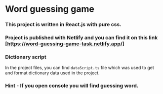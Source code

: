 # Word guessing game

### This project is written in React.js with pure css. 

### Project is published with Netlify and you can find it on this link [https://word-guessing-game-task.netlify.app/]

### Dictionary script

In the project files, you can find ```dataScript.ts``` file which was used to get and format dictionary data used in the project.

### Hint - If you open console you will find guessing word.



